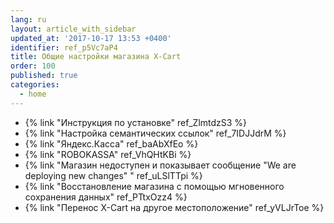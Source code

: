 ```yaml
---
lang: ru
layout: article_with_sidebar
updated_at: '2017-10-17 13:53 +0400'
identifier: ref_p5Vc7aP4
title: Общие настройки магазина X-Cart
order: 100
published: true
categories:
  - home
---
```

* {% link "Инструкция по установке" ref_ZlmtdzS3 %}
* {% link "Настройка семантических ссылок" ref_7IDJJdrM %}
* {% link "Яндекс.Касса" ref_baAbXfEo %}
* {% link "ROBOKASSA" ref_VhQHtKBi %}
* {% link "Магазин недоступен и показывает сообщение "We are deploying new changes" " ref_uLSlTTpi %}
* {% link "Восстановление магазина с помощью мгновенного сохранения данных" ref_PTtxOzz4 %}
* {% link "Перенос X-Cart на другое местоположение" ref_yVLJrToe %}
